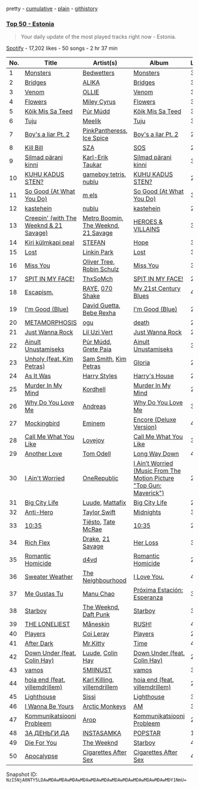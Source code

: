 pretty - [cumulative](/playlists/cumulative/37i9dQZEVXbLesry2Qw2xS.md) - [plain](/playlists/plain/37i9dQZEVXbLesry2Qw2xS) - [githistory](https://github.githistory.xyz/mackorone/spotify-playlist-archive/blob/main/playlists/plain/37i9dQZEVXbLesry2Qw2xS)

### [Top 50 \- Estonia](https://open.spotify.com/playlist/37i9dQZEVXbLesry2Qw2xS)

> Your daily update of the most played tracks right now \- Estonia.

[Spotify](https://open.spotify.com/user/spotify) - 17,202 likes - 50 songs - 2 hr 37 min

| No. | Title | Artist(s) | Album | Length |
|---|---|---|---|---|
| 1 | [Monsters](https://open.spotify.com/track/6YS0bPEionrniTERIcCXP7) | [Bedwetters](https://open.spotify.com/artist/6b0am8pgRC1zqN3iyC7pKO) | [Monsters](https://open.spotify.com/album/5jIWRp1Y22hPESNCVZdGHx) | 3:00 |
| 2 | [Bridges](https://open.spotify.com/track/3pvzk44kwy8u46wtglCKzd) | [ALIKA](https://open.spotify.com/artist/0k7PxyzK6aIWSzmC3522c4) | [Bridges](https://open.spotify.com/album/0MpZN5tjvlgGGooZISXYki) | 3:05 |
| 3 | [Venom](https://open.spotify.com/track/1k2SmfxevBCq4Gti0LhDfT) | [OLLIE](https://open.spotify.com/artist/4hhNfPUZ2kBKGuseRny35w) | [Venom](https://open.spotify.com/album/7wsyQ4S4woTJgRjaozZtJC) | 3:01 |
| 4 | [Flowers](https://open.spotify.com/track/0yLdNVWF3Srea0uzk55zFn) | [Miley Cyrus](https://open.spotify.com/artist/5YGY8feqx7naU7z4HrwZM6) | [Flowers](https://open.spotify.com/album/7I0tjwFtxUwBC1vgyeMAax) | 3:20 |
| 5 | [Kõik Mis Sa Teed](https://open.spotify.com/track/3Fv30jj4a0aS2blKks2Al5) | [Púr Múdd](https://open.spotify.com/artist/2xe5h8nbHc1yYGKUVL8zce) | [Kõik Mis Sa Teed](https://open.spotify.com/album/15Qf35ffkywVVRmvkr8zfS) | 3:10 |
| 6 | [Tuju](https://open.spotify.com/track/4Wrko6Z1GXaiiY75DBOv4j) | [Meelik](https://open.spotify.com/artist/5fEd6b7OWfghXMfsgPVWR9) | [Tuju](https://open.spotify.com/album/3Ou3xYUcHmXeWJl9ESKfZE) | 3:04 |
| 7 | [Boy's a liar Pt\. 2](https://open.spotify.com/track/6AQbmUe0Qwf5PZnt4HmTXv) | [PinkPantheress](https://open.spotify.com/artist/78rUTD7y6Cy67W1RVzYs7t), [Ice Spice](https://open.spotify.com/artist/3LZZPxNDGDFVSIPqf4JuEf) | [Boy's a liar Pt\. 2](https://open.spotify.com/album/6cVfHBcp3AdpYY0bBglkLN) | 2:11 |
| 8 | [Kill Bill](https://open.spotify.com/track/1Qrg8KqiBpW07V7PNxwwwL) | [SZA](https://open.spotify.com/artist/7tYKF4w9nC0nq9CsPZTHyP) | [SOS](https://open.spotify.com/album/1nrVofqDRs7cpWXJ49qTnP) | 2:33 |
| 9 | [Silmad pärani kinni](https://open.spotify.com/track/45GJmcFYh1hxHxwdg5KBQm) | [Karl\-Erik Taukar](https://open.spotify.com/artist/0IBo1QzwnBeD4N8WS5aD5X) | [Silmad pärani kinni](https://open.spotify.com/album/1fBnqBXZauPd5QbYzb2duD) | 3:23 |
| 10 | [KUHU KADUS STEN?](https://open.spotify.com/track/63YH4W1jfTXbuS9LNSCTXB) | [gameboy tetris](https://open.spotify.com/artist/5LWs2DNQhJXiG6X2o4XUpQ), [nublu](https://open.spotify.com/artist/2cNMMulo6S2a0tHrwX2s6i) | [KUHU KADUS STEN?](https://open.spotify.com/album/6JzKsSDTwFt2tOO5vparW2) | 2:43 |
| 11 | [So Good \(At What You Do\)](https://open.spotify.com/track/3NnUKBIW38zdrgYwIwlcaY) | [m els](https://open.spotify.com/artist/4AqQDC7iD1m7opRDm95GGD) | [So Good \(At What You Do\)](https://open.spotify.com/album/7tQcidcfH9rX6TE8ZYcDGi) | 3:00 |
| 12 | [kastehein](https://open.spotify.com/track/41XLcwECxYj7tokaF2a7sA) | [nublu](https://open.spotify.com/artist/2cNMMulo6S2a0tHrwX2s6i) | [kastehein](https://open.spotify.com/album/6srIq0x7EQ9ZhsdF8ic4n8) | 2:42 |
| 13 | [Creepin' \(with The Weeknd & 21 Savage\)](https://open.spotify.com/track/2dHHgzDwk4BJdRwy9uXhTO) | [Metro Boomin](https://open.spotify.com/artist/0iEtIxbK0KxaSlF7G42ZOp), [The Weeknd](https://open.spotify.com/artist/1Xyo4u8uXC1ZmMpatF05PJ), [21 Savage](https://open.spotify.com/artist/1URnnhqYAYcrqrcwql10ft) | [HEROES & VILLAINS](https://open.spotify.com/album/7txGsnDSqVMoRl6RQ9XyZP) | 3:41 |
| 14 | [Kiri külmkapi peal](https://open.spotify.com/track/7IK25tcCFFqkU08EbTRxsc) | [STEFAN](https://open.spotify.com/artist/4PLGCdwxxGsxNXX7G7Spug) | [Hope](https://open.spotify.com/album/5XJXWvVyYgd0L1QU0HWDIJ) | 3:36 |
| 15 | [Lost](https://open.spotify.com/track/373gDROnujxNTFa1FojYIl) | [Linkin Park](https://open.spotify.com/artist/6XyY86QOPPrYVGvF9ch6wz) | [Lost](https://open.spotify.com/album/7bN4OM5mtWq0UrAxdN6qMC) | 3:19 |
| 16 | [Miss You](https://open.spotify.com/track/73vIOb4Q7YN6HeJTbscRx5) | [Oliver Tree](https://open.spotify.com/artist/6TLwD7HPWuiOzvXEa3oCNe), [Robin Schulz](https://open.spotify.com/artist/3t5xRXzsuZmMDkQzgOX35S) | [Miss You](https://open.spotify.com/album/32G4vFNwLJQjpzkOoGEUUo) | 3:26 |
| 17 | [SPIT IN MY FACE!](https://open.spotify.com/track/1N8TTK1Uoy7UvQNUazfUt5) | [ThxSoMch](https://open.spotify.com/artist/4MvZhE1iuzttcoyepkpfdF) | [SPIT IN MY FACE!](https://open.spotify.com/album/2XurGuugADHAwF8gEYjtMA) | 2:27 |
| 18 | [Escapism.](https://open.spotify.com/track/5mHdCZtVyb4DcJw8799hZp) | [RAYE](https://open.spotify.com/artist/5KKpBU5eC2tJDzf0wmlRp2), [070 Shake](https://open.spotify.com/artist/12Zk1DFhCbHY6v3xep2ZjI) | [My 21st Century Blues](https://open.spotify.com/album/3U8n8LzBx2o9gYXvvNq4uH) | 4:32 |
| 19 | [I'm Good \(Blue\)](https://open.spotify.com/track/4uUG5RXrOk84mYEfFvj3cK) | [David Guetta](https://open.spotify.com/artist/1Cs0zKBU1kc0i8ypK3B9ai), [Bebe Rexha](https://open.spotify.com/artist/64M6ah0SkkRsnPGtGiRAbb) | [I'm Good \(Blue\)](https://open.spotify.com/album/7M842DMhYVALrXsw3ty7B3) | 2:55 |
| 20 | [METAMORPHOSIS](https://open.spotify.com/track/4Po4guOVkRUjyrB5N0KqSv) | [ogu](https://open.spotify.com/artist/0PSLP8C3n2b0pFYGjURLcm) | [death](https://open.spotify.com/album/7or5Kwc9ThvKAKzPEbrdjq) | 2:22 |
| 21 | [Just Wanna Rock](https://open.spotify.com/track/4FyesJzVpA39hbYvcseO2d) | [Lil Uzi Vert](https://open.spotify.com/artist/4O15NlyKLIASxsJ0PrXPfz) | [Just Wanna Rock](https://open.spotify.com/album/2FD6g8bXEn2uQMYbeqqoCg) | 2:03 |
| 22 | [Ainult Unustamiseks](https://open.spotify.com/track/6yWAlfKGH5AMHlxT4ZtCVg) | [Púr Múdd](https://open.spotify.com/artist/2xe5h8nbHc1yYGKUVL8zce), [Grete Paia](https://open.spotify.com/artist/5hihfLAlypybwPFgjzLJiX) | [Ainult Unustamiseks](https://open.spotify.com/album/2cRw4jGrdkcv7SBj2q8H4f) | 3:00 |
| 23 | [Unholy \(feat\. Kim Petras\)](https://open.spotify.com/track/0NZPBYD5qbEWRs3PrGiRkT) | [Sam Smith](https://open.spotify.com/artist/2wY79sveU1sp5g7SokKOiI), [Kim Petras](https://open.spotify.com/artist/3Xt3RrJMFv5SZkCfUE8C1J) | [Gloria](https://open.spotify.com/album/3Uq1jNGnD412ZvCb6j2DKV) | 2:36 |
| 24 | [As It Was](https://open.spotify.com/track/4Dvkj6JhhA12EX05fT7y2e) | [Harry Styles](https://open.spotify.com/artist/6KImCVD70vtIoJWnq6nGn3) | [Harry's House](https://open.spotify.com/album/5r36AJ6VOJtp00oxSkBZ5h) | 2:47 |
| 25 | [Murder In My Mind](https://open.spotify.com/track/6qyS9qBy0mEk3qYaH8mPss) | [Kordhell](https://open.spotify.com/artist/2W6WP4pHQTFlbr2z9S4n54) | [Murder In My Mind](https://open.spotify.com/album/68GI09qAs2XLJmA3hj5K7y) | 2:25 |
| 26 | [Why Do You Love Me](https://open.spotify.com/track/6ynC8F44wGGwNUc8winSqu) | [Andreas](https://open.spotify.com/artist/0ANyz3t6u2vkvAIItdaTaf) | [Why Do You Love Me](https://open.spotify.com/album/0Dcmr5Sh9Q381ufAkjP4b4) | 3:00 |
| 27 | [Mockingbird](https://open.spotify.com/track/561jH07mF1jHuk7KlaeF0s) | [Eminem](https://open.spotify.com/artist/7dGJo4pcD2V6oG8kP0tJRR) | [Encore \(Deluxe Version\)](https://open.spotify.com/album/1kTlYbs28MXw7hwO0NLYif) | 4:10 |
| 28 | [Call Me What You Like](https://open.spotify.com/track/21rYCEejlfM0LYRlfzxGeM) | [Lovejoy](https://open.spotify.com/artist/33tFkBLsl6f8TjKkV0uF0C) | [Call Me What You Like](https://open.spotify.com/album/0hTfLMecWyjNUaxmk2OSuc) | 3:46 |
| 29 | [Another Love](https://open.spotify.com/track/7jtQIBanIiJOMS6RyCx6jZ) | [Tom Odell](https://open.spotify.com/artist/2txHhyCwHjUEpJjWrEyqyX) | [Long Way Down](https://open.spotify.com/album/0KGBW1MQtC2aFPCDUdAkdJ) | 4:04 |
| 30 | [I Ain't Worried](https://open.spotify.com/track/4h9wh7iOZ0GGn8QVp4RAOB) | [OneRepublic](https://open.spotify.com/artist/5Pwc4xIPtQLFEnJriah9YJ) | [I Ain’t Worried \(Music From The Motion Picture "Top Gun: Maverick"\)](https://open.spotify.com/album/04PEOM6kIEeq9lRp1asNP2) | 2:28 |
| 31 | [Big City Life](https://open.spotify.com/track/1LIvdWNdKmHvU0FJvw2diN) | [Luude](https://open.spotify.com/artist/20cmhoGvN0eyzhmsHJH1Mg), [Mattafix](https://open.spotify.com/artist/5KORW1YGiERJqfuYjXMCyz) | [Big City Life](https://open.spotify.com/album/5Z9UyG6AYfNphE7UJGXifC) | 2:26 |
| 32 | [Anti\-Hero](https://open.spotify.com/track/0V3wPSX9ygBnCm8psDIegu) | [Taylor Swift](https://open.spotify.com/artist/06HL4z0CvFAxyc27GXpf02) | [Midnights](https://open.spotify.com/album/151w1FgRZfnKZA9FEcg9Z3) | 3:20 |
| 33 | [10:35](https://open.spotify.com/track/6BePGk3eCan4FqaW2X8Qy3) | [Tiësto](https://open.spotify.com/artist/2o5jDhtHVPhrJdv3cEQ99Z), [Tate McRae](https://open.spotify.com/artist/45dkTj5sMRSjrmBSBeiHym) | [10:35](https://open.spotify.com/album/77wWx9sOCJiy0wcn0P44NO) | 2:52 |
| 34 | [Rich Flex](https://open.spotify.com/track/1bDbXMyjaUIooNwFE9wn0N) | [Drake](https://open.spotify.com/artist/3TVXtAsR1Inumwj472S9r4), [21 Savage](https://open.spotify.com/artist/1URnnhqYAYcrqrcwql10ft) | [Her Loss](https://open.spotify.com/album/5MS3MvWHJ3lOZPLiMxzOU6) | 3:59 |
| 35 | [Romantic Homicide](https://open.spotify.com/track/1xK59OXxi2TAAAbmZK0kBL) | [d4vd](https://open.spotify.com/artist/5y8tKLUfMvliMe8IKamR32) | [Romantic Homicide](https://open.spotify.com/album/4B3FsNFguOEJ4TWEsct83B) | 2:12 |
| 36 | [Sweater Weather](https://open.spotify.com/track/2QjOHCTQ1Jl3zawyYOpxh6) | [The Neighbourhood](https://open.spotify.com/artist/77SW9BnxLY8rJ0RciFqkHh) | [I Love You.](https://open.spotify.com/album/4xkM0BwLM9H2IUcbYzpcBI) | 4:00 |
| 37 | [Me Gustas Tu](https://open.spotify.com/track/6b37xrsNCWYIUphFBazqD6) | [Manu Chao](https://open.spotify.com/artist/6wH6iStAh4KIaWfuhf0NYM) | [Próxima Estación: Esperanza](https://open.spotify.com/album/4t1LLdXiWTfoywqricztFo) | 3:59 |
| 38 | [Starboy](https://open.spotify.com/track/7MXVkk9YMctZqd1Srtv4MB) | [The Weeknd](https://open.spotify.com/artist/1Xyo4u8uXC1ZmMpatF05PJ), [Daft Punk](https://open.spotify.com/artist/4tZwfgrHOc3mvqYlEYSvVi) | [Starboy](https://open.spotify.com/album/2ODvWsOgouMbaA5xf0RkJe) | 3:50 |
| 39 | [THE LONELIEST](https://open.spotify.com/track/7exHT4swWOKL5addPeqkLP) | [Måneskin](https://open.spotify.com/artist/0lAWpj5szCSwM4rUMHYmrr) | [RUSH!](https://open.spotify.com/album/2KUaR4K36tSliwAoUA1gcs) | 4:07 |
| 40 | [Players](https://open.spotify.com/track/6UN73IYd0hZxLi8wFPMQij) | [Coi Leray](https://open.spotify.com/artist/6AMd49uBDJfhf30Ak2QR5s) | [Players](https://open.spotify.com/album/4cAAsw7mPkGt15GXQzWlrM) | 2:19 |
| 41 | [After Dark](https://open.spotify.com/track/5FkJHVudUByVjanCqFXRql) | [Mr.Kitty](https://open.spotify.com/artist/0pWwt5vGNzezEhfAcc420Y) | [Time](https://open.spotify.com/album/0yeP5olfo8IIu6UBGfUWHo) | 4:17 |
| 42 | [Down Under \(feat\. Colin Hay\)](https://open.spotify.com/track/3Oww84xrmgjyr5J1ilOmAf) | [Luude](https://open.spotify.com/artist/20cmhoGvN0eyzhmsHJH1Mg), [Colin Hay](https://open.spotify.com/artist/5mxB08ktCukEhGMg2YZeEv) | [Down Under \(feat\. Colin Hay\)](https://open.spotify.com/album/6jwTcGQIb9PZaZinJGqgVX) | 2:38 |
| 43 | [vamos](https://open.spotify.com/track/2XNRbWeHolZn9SqAUnxeO4) | [5MIINUST](https://open.spotify.com/artist/6acByqWJeuaM0TX5VoY6an) | [vamos](https://open.spotify.com/album/07KLpAji6G2kovteS0hhIG) | 3:18 |
| 44 | [hoia end \(feat\. villemdrillem\)](https://open.spotify.com/track/1Oiw6x4fhsCEuh4CMaa8kc) | [Karl Killing](https://open.spotify.com/artist/586Rqc4ZLh7QPaMkIx1zEN), [villemdrillem](https://open.spotify.com/artist/5nZADoZFWVB90dHpk5zvXy) | [hoia end \(feat\. villemdrillem\)](https://open.spotify.com/album/0ycMNHGguDBFoMD0Twdu7x) | 2:43 |
| 45 | [Lighthouse](https://open.spotify.com/track/0MQlTQfdYwT0mIwtcJ64pV) | [Sissi](https://open.spotify.com/artist/36wPmHFEWdQpeC7fIcjwS3) | [Lighthouse](https://open.spotify.com/album/2ReI9atqEa2zbudceblCoh) | 3:13 |
| 46 | [I Wanna Be Yours](https://open.spotify.com/track/5XeFesFbtLpXzIVDNQP22n) | [Arctic Monkeys](https://open.spotify.com/artist/7Ln80lUS6He07XvHI8qqHH) | [AM](https://open.spotify.com/album/78bpIziExqiI9qztvNFlQu) | 3:03 |
| 47 | [Kommunikatsiooni Probleem](https://open.spotify.com/track/7JDPjTzXu2rIbWjoAmKPLq) | [Arop](https://open.spotify.com/artist/61Qtg6OSjyOGYjv5cpXl40) | [Kommunikatsiooni Probleem](https://open.spotify.com/album/5KpmX4dh4lrpRe5v7ryOX3) | 2:01 |
| 48 | [ЗА ДЕНЬГИ ДА](https://open.spotify.com/track/4PGzoH4hL1vORGOTxHdWjB) | [INSTASAMKA](https://open.spotify.com/artist/2SeRP5iAIhVec4azKHJzjX) | [POPSTAR](https://open.spotify.com/album/33QIdvBtMb6tH4XmRBjPLj) | 1:59 |
| 49 | [Die For You](https://open.spotify.com/track/2LBqCSwhJGcFQeTHMVGwy3) | [The Weeknd](https://open.spotify.com/artist/1Xyo4u8uXC1ZmMpatF05PJ) | [Starboy](https://open.spotify.com/album/4AdZV63ycxFLF6Hcol0QnB) | 4:20 |
| 50 | [Apocalypse](https://open.spotify.com/track/3AVrVz5rK8Hrqo9YGiVGN5) | [Cigarettes After Sex](https://open.spotify.com/artist/1QAJqy2dA3ihHBFIHRphZj) | [Cigarettes After Sex](https://open.spotify.com/album/5bP82ZIls6rzhpf5Qu6AzC) | 4:50 |

Snapshot ID: `NzI5NjA0NTY5LDAwMDAwMDAwMDAwMDAwMDAwMDAwMDAwMDAwMDAwMDAwMDAwMDY1NmU=`
